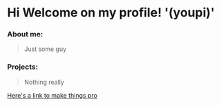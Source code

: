 # **Hi Welcome on my profile!** '(youpi)'  
### About me:
> Just some guy
### Projects:
> Nothing really

[Here's a link to make things pro](https://img.buzzfeed.com/buzzfeed-static/static/2018-08/3/19/asset/buzzfeed-prod-web-06/sub-buzz-19699-1533338825-5.png?downsize=900:*&output-format=auto&output-quality=auto)

